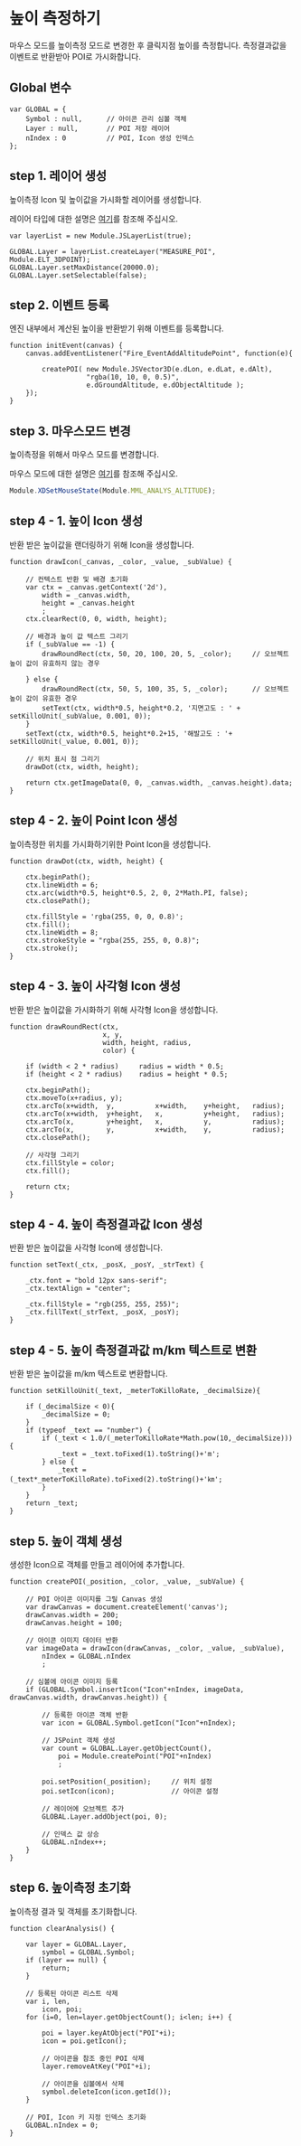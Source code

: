 # 높이 측정하기

마우스 모드를 높이측정 모드로 변경한 후 클릭지점 높이를 측정합니다. 측정결과값을 이벤트로 반환받아 POI로 가시화합니다.

## Global 변수
```
var GLOBAL = {
	Symbol : null,		// 아이콘 관리 심볼 객체
	Layer : null,		// POI 저장 레이어
	nIndex : 0			// POI, Icon 생성 인덱스
};
```

## step 1. 레이어 생성

높이측정 Icon 및 높이값을 가시화할 레이어를 생성합니다.

레이어 타입에 대한 설명은 [여기](../etc/type-list.md)를 참조해 주십시오.

```
var layerList = new Module.JSLayerList(true);

GLOBAL.Layer = layerList.createLayer("MEASURE_POI", Module.ELT_3DPOINT);
GLOBAL.Layer.setMaxDistance(20000.0);
GLOBAL.Layer.setSelectable(false);
```

## step 2. 이벤트 등록

엔진 내부에서 계산된 높이을 반환받기 위해 이벤트를 등록합니다.

```
function initEvent(canvas) {
	canvas.addEventListener("Fire_EventAddAltitudePoint", function(e){

		createPOI( new Module.JSVector3D(e.dLon, e.dLat, e.dAlt),
				   "rgba(10, 10, 0, 0.5)",
				   e.dGroundAltitude, e.dObjectAltitude );
	});
}
```

## step 3. 마우스모드 변경

높이측정을 위해서 마우스 모드를 변경합니다.

마우스 모드에 대한 설명은 [여기](../etc/type-list.md)를 참조해 주십시오.

```javascript
Module.XDSetMouseState(Module.MML_ANALYS_ALTITUDE);
```

## step 4 - 1. 높이 Icon 생성

반환 받은 높이값을 랜더링하기 위해 Icon을 생성합니다.

```
function drawIcon(_canvas, _color, _value, _subValue) {

	// 컨텍스트 반환 및 배경 초기화
	var ctx = _canvas.getContext('2d'),
		width = _canvas.width,
		height = _canvas.height
		;
	ctx.clearRect(0, 0, width, height);

	// 배경과 높이 값 텍스트 그리기
	if (_subValue == -1) {
		drawRoundRect(ctx, 50, 20, 100, 20, 5, _color);		// 오브젝트 높이 값이 유효하지 않는 경우

	} else {
		drawRoundRect(ctx, 50, 5, 100, 35, 5, _color);		// 오브젝트 높이 값이 유효한 경우
		setText(ctx, width*0.5, height*0.2, '지면고도 : ' + setKilloUnit(_subValue, 0.001, 0));
	}
	setText(ctx, width*0.5, height*0.2+15, '해발고도 : '+ setKilloUnit(_value, 0.001, 0));

	// 위치 표시 점 그리기
	drawDot(ctx, width, height);

	return ctx.getImageData(0, 0, _canvas.width, _canvas.height).data;
}
```

## step 4 - 2. 높이 Point Icon 생성

높이측정한 위치를 가시화하기위한 Point Icon을 생성합니다.

```
function drawDot(ctx, width, height) {

	ctx.beginPath();
    ctx.lineWidth = 6;
    ctx.arc(width*0.5, height*0.5, 2, 0, 2*Math.PI, false);
	ctx.closePath();

	ctx.fillStyle = 'rgba(255, 0, 0, 0.8)';
	ctx.fill();
	ctx.lineWidth = 8;
	ctx.strokeStyle = "rgba(255, 255, 0, 0.8)";
	ctx.stroke();
}
```

## step 4 - 3. 높이 사각형 Icon 생성

반환 받은 높이값을 가시화하기 위해 사각형 Icon을 생성합니다.

```
function drawRoundRect(ctx,
					   x, y,
					   width, height, radius,
					   color) {

	if (width < 2 * radius) 	radius = width * 0.5;
	if (height < 2 * radius) 	radius = height * 0.5;

	ctx.beginPath();
	ctx.moveTo(x+radius, y);
	ctx.arcTo(x+width, 	y, 	 		x+width, 	y+height, 	radius);
	ctx.arcTo(x+width, 	y+height, 	x,		 	y+height, 	radius);
	ctx.arcTo(x, 	 	y+height, 	x,   		y,   		radius);
	ctx.arcTo(x,	   	y,   	 	x+width, 	y,   		radius);
	ctx.closePath();

	// 사각형 그리기
	ctx.fillStyle = color;
    ctx.fill();

	return ctx;
}
```

## step 4 - 4. 높이 측정결과값 Icon 생성

반환 받은 높이값을 사각형 Icon에 생성합니다.

```
function setText(_ctx, _posX, _posY, _strText) {

	_ctx.font = "bold 12px sans-serif";
    _ctx.textAlign = "center";

	_ctx.fillStyle = "rgb(255, 255, 255)";
    _ctx.fillText(_strText, _posX, _posY);
}
```

## step 4 - 5. 높이 측정결과값 m/km 텍스트로 변환

반환 받은 높이값을 m/km 텍스트로 변환합니다.

```
function setKilloUnit(_text, _meterToKilloRate, _decimalSize){

	if (_decimalSize < 0){
		_decimalSize = 0;
	}
	if (typeof _text == "number") {
		if (_text < 1.0/(_meterToKilloRate*Math.pow(10,_decimalSize))) {
			_text = _text.toFixed(1).toString()+'m';
		} else {
			_text = (_text*_meterToKilloRate).toFixed(2).toString()+'㎞';
		}
	}
	return _text;
}
```

## step 5. 높이 객체 생성

생성한 Icon으로 객체를 만들고 레이어에 추가합니다.

```
function createPOI(_position, _color, _value, _subValue) {

	// POI 아이콘 이미지를 그릴 Canvas 생성
	var drawCanvas = document.createElement('canvas');
    drawCanvas.width = 200;
    drawCanvas.height = 100;

	// 아이콘 이미지 데이터 반환
	var imageData = drawIcon(drawCanvas, _color, _value, _subValue),
		nIndex = GLOBAL.nIndex
		;

	// 심볼에 아이콘 이미지 등록
	if (GLOBAL.Symbol.insertIcon("Icon"+nIndex, imageData, drawCanvas.width, drawCanvas.height)) {

		// 등록한 아이콘 객체 반환
		var icon = GLOBAL.Symbol.getIcon("Icon"+nIndex);

		// JSPoint 객체 생성
		var count = GLOBAL.Layer.getObjectCount(),
			poi = Module.createPoint("POI"+nIndex)
			;

		poi.setPosition(_position);		// 위치 설정
		poi.setIcon(icon);				// 아이콘 설정

		// 레이어에 오브젝트 추가
		GLOBAL.Layer.addObject(poi, 0);

		// 인덱스 값 상승
		GLOBAL.nIndex++;
	}
}
```

## step 6. 높이측정 초기화

높이측정 결과 및 객체를 초기화합니다.

```
function clearAnalysis() {

	var layer = GLOBAL.Layer,
		symbol = GLOBAL.Symbol;
	if (layer == null) {
		return;
	}

	// 등록된 아이콘 리스트 삭제
	var i, len,
		icon, poi;
	for (i=0, len=layer.getObjectCount(); i<len; i++) {

		poi = layer.keyAtObject("POI"+i);
		icon = poi.getIcon();

		// 아이콘을 참조 중인 POI 삭제
		layer.removeAtKey("POI"+i);

		// 아이콘을 심볼에서 삭제
		symbol.deleteIcon(icon.getId());
	}

	// POI, Icon 키 지정 인덱스 초기화
	GLOBAL.nIndex = 0;
}
```